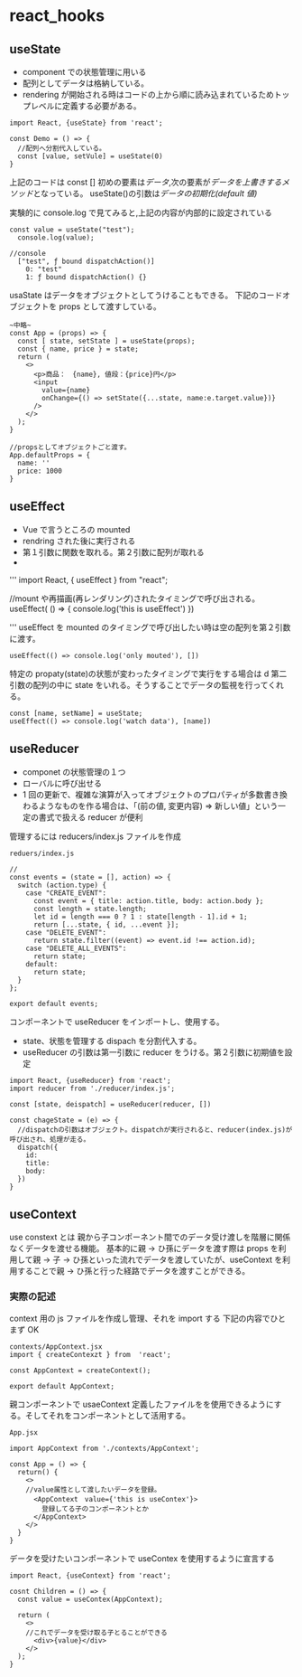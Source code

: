 # react_hooks

## useState

- component での状態管理に用いる
- 配列としてデータは格納している。
- rendering が開始される時はコードの上から順に読み込まれているためトップレベルに定義する必要がある。

```
import React, {useState} from 'react';

const Demo = () => {
  //配列へ分割代入している。
  const [value, setVule] = useState(0)
}
```

上記のコードは const [] 初めの要素は*データ*,次の要素が*データを上書きするメソッド*となっている。
useState()の引数は*データの初期化(default 値)*

実験的に console.log で見てみると,上記の内容が内部的に設定されている

```
const value = useState("test");
  console.log(value);

//console
  ["test", ƒ bound dispatchAction()]
    0: "test"
    1: ƒ bound dispatchAction() {}
```

usaState はデータをオブジェクトとしてうけることもできる。
下記のコードオブジェクトを props として渡すしている。

```
~中略~
const App = (props) => {
  const [ state, setState ] = useState(props);
  const { name, price } = state;
  return (
    <>
      <p>商品：　{name}, 値段：{price}円</p>
      <input
        value={name}
        onChange={() => setState({...state, name:e.target.value})}
      />
    </>
  );
}

//propsとしてオブジェクトごと渡す。
App.defaultProps = {
  name: ''
  price: 1000
}
```

## useEffect

- Vue で言うところの mounted
- rendring された後に実行される
- 第１引数に関数を取れる。第２引数に配列が取れる
-

'''
import React, { useEffect } from "react";

//mount や再描画(再レンダリング)されたタイミングで呼び出される。
useEffect( () => {
console.log('this is useEffect')
})

'''
useEffect を mounted のタイミングで呼び出したい時は空の配列を第２引数に渡す。

```
useEffect(() => console.log('only mouted'), [])
```

特定の propaty(state)の状態が変わったタイミングで実行をする場合は d 第二引数の配列の中に state をいれる。そうすることでデータの監視を行ってくれる。

```
const [name, setName] = useState;
useEffect(() => console.log('watch data'), [name])
```

## useReducer

- componet の状態管理の１つ
- ローバルに呼び出せる
- 1 回の更新で、複雑な演算が入ってオブジェクトのプロパティが多数書き換わるようなものを作る場合は、「(前の値, 変更内容) => 新しい値」という一定の書式で扱える reducer が便利

管理するには reducers/index.js ファイルを作成

```
reduers/index.js

//
const events = (state = [], action) => {
  switch (action.type) {
    case "CREATE_EVENT":
      const event = { title: action.title, body: action.body };
      const length = state.length;
      let id = length === 0 ? 1 : state[length - 1].id + 1;
      return [...state, { id, ...event }];
    case "DELETE_EVENT":
      return state.filter((event) => event.id !== action.id);
    case "DELETE_ALL_EVENTS":
      return state;
    default:
      return state;
  }
};

export default events;
```

コンポーネントで useReducer をインポートし、使用する。

- state、状態を管理する dispach を分割代入する。
- useReducer の引数は第一引数に reducer をうける。第２引数に初期値を設定

```
import React, {useReducer} from 'react';
import reducer from './reducer/index.js';

const [state, deispatch] = useReducer(reducer, [])

const chageState = (e) => {
  //dispatchの引数はオブジェクト。dispatchが実行されると、reducer(index.js)が呼び出され、処理が走る。
  dispatch({
    id:
    title:
    body:
  })
}
```

## useContext

use constext とは
親から子コンポーネント間でのデータ受け渡しを階層に関係なくデータを渡せる機能。
基本的に親 → ひ孫にデータを渡す際は props を利用して親 → 子 → ひ孫といった流れでデータを渡していたが、useContext を利用することで親 → ひ孫と行った経路でデータを渡すことができる。

### 実際の記述

context 用の js ファイルを作成し管理、それを import する
下記の内容でひとまず OK

```
contexts/AppContext.jsx
import { createContexzt } from  'react';

const AppContext = createContext();

export default AppContext;
```

親コンポーネントで usaeContext 定義したファイルをを使用できるようにする。そしてそれをコンポーネントとして活用する。

```
App.jsx

import AppContext from './contexts/AppContext';

const App = () => {
  return() {
    <>
    //value属性として渡したいデータを登録。
      <AppContext　value={'this is useContex'}>
        登録してる子のコンポーネントとか
      </AppContext>
    </>
  }
}
```

データを受けたいコンポーネントで useContex を使用するように宣言する

```
import React, {useContext} from 'react';

cosnt Children = () => {
  const value = useContex(AppContext);

  return (
    <>
    //これでデータを受け取る子とることができる
      <div>{value}</div>
    </>
  );
}
```
